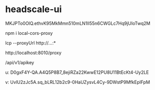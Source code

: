 # headscale-ui


MKJPTo0OlQ.ethvK95MkMmn510mLN1Il55n6CWGLc7Hq9jUIoTwq2M

npm i local-cors-proxy

lcp --proxyUrl http://*.*.*.*:*

http://localhost:8010/proxy

/api/v1/apikey

u: D0gxF4Y-QA.A4Q5P8B7_8ejiRZa22KwwE12PU8U11BtEcKt4-Uy2LE

v: UvlU2zJc5A.sq_bLRL12b2c9-0HaUZysvL4Cy-9DWstP9MfkEpIFpM